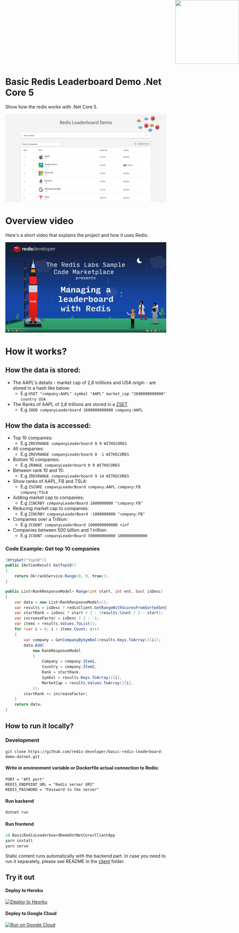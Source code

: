 <div style="position: absolute; top: 0px; right: 0px;">
    <img width="200" height="200" src="https://redislabs.com/wp-content/uploads/2020/12/RedisLabs_Illustration_HomepageHero_v4.svg">
</div>

<div style="height: 150px"></div>

# Basic Redis Leaderboard Demo .Net Core 5

Show how the redis works with .Net Core 5.

![How it works](docs/screenshot001.png)

# Overview video

Here's a short video that explains the project and how it uses Redis:

[![Watch the video on YouTube](docs/YTThumbnail.png)](https://www.youtube.com/watch?v=GvLacDPaW80)

# How it works?

## How the data is stored:

- The AAPL's details - market cap of 2,6 triillions and USA origin - are stored in a hash like below:
  - E.g `HSET "company:AAPL" symbol "AAPL" market_cap "2600000000000" country USA`
- The Ranks of AAPL of 2,6 trillions are stored in a <a href="https://redislabs.com/ebook/part-1-getting-started/chapter-1-getting-to-know-redis/1-2-what-redis-data-structures-look-like/1-2-5-sorted-sets-in-redis/">ZSET</a>.
  - E.g `ZADD companyLeaderboard 2600000000000 company:AAPL`

## How the data is accessed:

- Top 10 companies:
  - E.g `ZREVRANGE companyLeaderboard 0 9 WITHSCORES`
- All companies:
  - E.g `ZREVRANGE companyLeaderboard 0 -1 WITHSCORES`
- Bottom 10 companies:
  - E.g `ZRANGE companyLeaderboard 0 9 WITHSCORES`
- Between rank 10 and 15:
  - E.g `ZREVRANGE companyLeaderboard 9 14 WITHSCORES`
- Show ranks of AAPL, FB and TSLA:
  - E.g `ZSCORE companyLeaderBoard company:AAPL company:FB company:TSLA`
- Adding market cap to companies:
  - E.g `ZINCRBY companyLeaderBoard 1000000000 "company:FB"`
- Reducing market cap to companies:
  - E.g `ZINCRBY companyLeaderBoard -1000000000 "company:FB"`
- Companies over a Trillion:
  - E.g `ZCOUNT companyLeaderBoard 1000000000000 +inf`
- Companies between 500 billion and 1 trillion:
  - E.g `ZCOUNT companyLeaderBoard 500000000000 1000000000000`

### Code Example: Get top 10 companies

```C#
[HttpGet("top10")]
public IActionResult GetTop10()
{
    return Ok(rankService.Range(0, 9, true));
}
```

```C#
public List<RankResponseModel> Range(int start, int ent, bool isDesc)
{
    var data = new List<RankResponseModel>();
    var results = isDesc ? redisClient.GetRangeWithScoresFromSortedSetDesc("REDIS_LEADERBOARD", start, ent) : redisClient.GetRangeWithScoresFromSortedSet("REDIS_LEADERBOARD", start, ent);
    var startRank = isDesc ? start + 1 : (results.Count / 2 - start);
    var increaseFactor = isDesc ? 1 : -1;
    var items = results.Values.ToList();
    for (var i = 0; i < items.Count; i++)
    {
        var company = GetCompanyBySymbol(results.Keys.ToArray()[i]);
        data.Add(
            new RankResponseModel
            {
                Company = company.Item1,
                Country = company.Item2,
                Rank = startRank,
                Symbol = results.Keys.ToArray()[i],
                MarketCap = results.Values.ToArray()[i],
            });
        startRank += increaseFactor;
    }
    return data;
}
```

## How to run it locally?

### Development

```
git clone https://github.com/redis-developer/basic-redis-leaderboard-demo-dotnet.git
```

#### Write in environment variable or Dockerfile actual connection to Redis:

```
PORT = "API port"
REDIS_ENDPOINT_URL = "Redis server URI"
REDIS_PASSWORD = "Password to the server"
```

#### Run backend

```sh
dotnet run
```

#### Run frontend

```sh
cd BasicRedisLeaderboardDemoDotNetCore/ClientApp
yarn install
yarn serve
```

Static сontent runs automatically with the backend part. In case you need to run it separately, please see README in the [client](client) folder.

## Try it out

#### Deploy to Heroku

<p>
    <a href="https://heroku.com/deploy" target="_blank">
        <img src="https://www.herokucdn.com/deploy/button.svg" alt="Deploy to Heorku" />
    </a>
</p>

#### Deploy to Google Cloud

<p>
    <a href="https://deploy.cloud.run" target="_blank">
        <img src="https://deploy.cloud.run/button.svg" alt="Run on Google Cloud" width="150px"/>
    </a>
</p>
